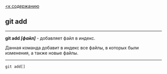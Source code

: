 [<к содержанию](./readme.md)

## git add

---

**git add *[файл]*** - добавляет файл в индекс.

Данная команда добавит в индекс все файлы, в которых были изменения, а также новые файлы.

---

```bash=
git add[]
```